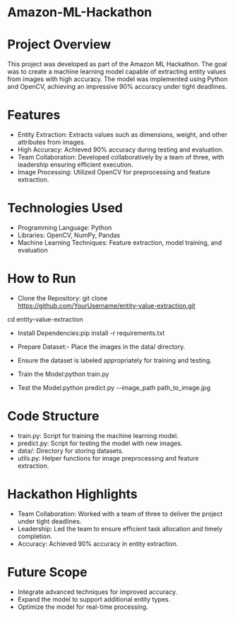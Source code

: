 # Amazon-ML-Hackathon
# Project Overview
This project was developed as part of the Amazon ML Hackathon. The goal was to create a machine learning model capable of extracting entity values from images with high accuracy. The model was implemented using Python and OpenCV, achieving an impressive 90% accuracy under tight deadlines.
# Features
- Entity Extraction: Extracts values such as dimensions, weight, and other attributes from images.
- High Accuracy: Achieved 90% accuracy during testing and evaluation.
- Team Collaboration: Developed collaboratively by a team of three, with leadership ensuring efficient execution.
- Image Processing: Utilized OpenCV for preprocessing and feature extraction.

# Technologies Used
- Programming Language: Python
- Libraries: OpenCV, NumPy, Pandas
- Machine Learning Techniques: Feature extraction, model training, and evaluation
  
# How to Run
- Clone the Repository:
git clone https://github.com/YourUsername/entity-value-extraction.git

cd entity-value-extraction

- Install Dependencies:pip install -r requirements.txt

- Prepare Dataset:- Place the images in the data/ directory.
- Ensure the dataset is labeled appropriately for training and testing.

- Train the Model:python train.py

- Test the Model:python predict.py --image_path path_to_image.jpg


# Code Structure
- train.py: Script for training the machine learning model.
- predict.py: Script for testing the model with new images.
- data/: Directory for storing datasets.
- utils.py: Helper functions for image preprocessing and feature extraction.

# Hackathon Highlights
- Team Collaboration: Worked with a team of three to deliver the project under tight deadlines.
- Leadership: Led the team to ensure efficient task allocation and timely completion.
- Accuracy: Achieved 90% accuracy in entity extraction.

# Future Scope
- Integrate advanced techniques for improved accuracy.
- Expand the model to support additional entity types.
- Optimize the model for real-time processing.




